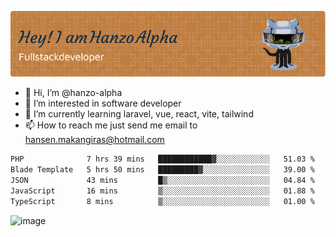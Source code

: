 ![Header](./github-header-image.png)

- 👋 Hi, I’m @hanzo-alpha
- 👀 I’m interested in software developer
- 🌱 I’m currently learning laravel, vue, react, vite, tailwind
- 📫 How to reach me just send me email to hansen.makangiras@hotmail.com 

<!---
hanzo-alpha/hanzo-alpha is a ✨ special ✨ repository because its `README.md` (this file) appears on your GitHub profile.
You can click the Preview link to take a look at your changes.
--->

<!--START_SECTION:waka-->

```txt
PHP              7 hrs 39 mins   ████████████▓░░░░░░░░░░░░   51.03 %
Blade Template   5 hrs 50 mins   █████████▓░░░░░░░░░░░░░░░   39.00 %
JSON             43 mins         █▒░░░░░░░░░░░░░░░░░░░░░░░   04.84 %
JavaScript       16 mins         ▒░░░░░░░░░░░░░░░░░░░░░░░░   01.88 %
TypeScript       8 mins          ▒░░░░░░░░░░░░░░░░░░░░░░░░   01.00 %
```

<!--END_SECTION:waka-->

![image](https://github.com/hanzo-alpha/hanzo-alpha/assets/111342797/c4bd2977-6123-4017-8652-6e166259b484)

